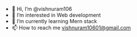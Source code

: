 - 👋 Hi, I’m @vishnuram106
- 👀 I’m interested in Web development
- 🌱 I’m currently learning Mern stack
- 📫 How to reach me vishnuram10601@gmail.com

<!---
vishnuram106/vishnuram106 is a ✨ special ✨ repository because its `README.md` (this file) appears on your GitHub profile.
You can click the Preview link to take a look at your changes.
--->
